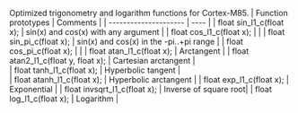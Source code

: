 Optimized trigonometry and logarithm functions for Cortex-M85.
| Function prototypes         | Comments | 
| --------------------- | ---- |
| float sin_l1_c(float x);            | sin(x) and cos(x) with any argument | 
| float cos_l1_c(float x);            |  | 
| float sin_pi_c(float x);            | sin(x) and cos(x) in the -pi..+pi range | 
| float cos_pi_c(float x);            | | 
| float atan_l1_c(float x);           | Arctangent | 
| float atan2_l1_c(float y, float x); | Cartesian arctangent |     
| float tanh_l1_c(float x);           | Hyperbolic tangent |       
| float atanh_l1_c(float x);          | Hyperbolic arctangent  |
| float exp_l1_c(float x);            | Exponential | 
| float invsqrt_l1_c(float x);        | Inverse of square root| 
| float log_l1_c(float x);        | Logarithm | 
